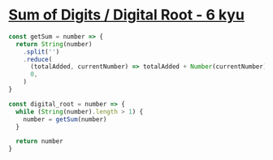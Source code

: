 # [Sum of Digits / Digital Root - 6 kyu](https://www.codewars.com/kata/541c8630095125aba6000c00)

```javascript
const getSum = number => {
  return String(number)
    .split('')
    .reduce(
      (totalAdded, currentNumber) => totalAdded + Number(currentNumber),
      0,
    )
}

const digital_root = number => {
  while (String(number).length > 1) {
    number = getSum(number)
  }

  return number
}
```
